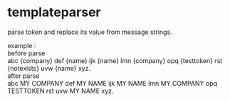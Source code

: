 templateparser
==============

parse token and replace its value from message strings. <br />

example : <br />
before parse <br />
abc {company} def {name} ijk {name} lmn {company} opq {testtoken} rst {notexists} uvw {name} xyz. <br />
after parse <br />
abc MY COMPANY def MY NAME ijk MY NAME lmn MY COMPANY opq TESTTOKEN rst uvw MY NAME xyz. 
